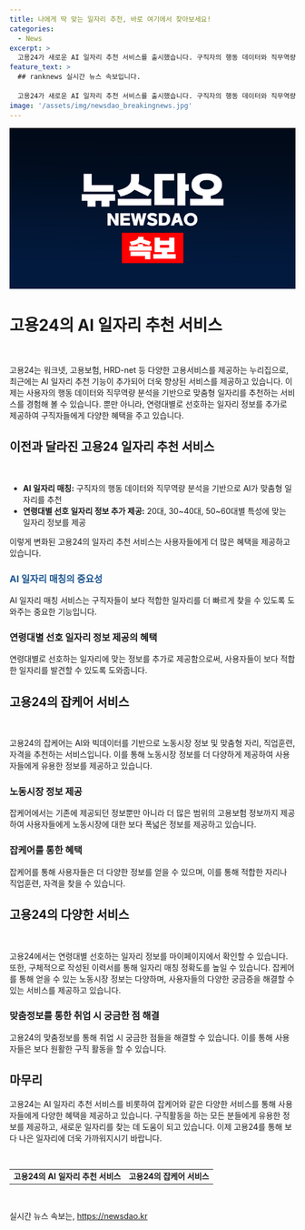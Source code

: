 ```yaml
---
title: 나에게 딱 맞는 일자리 추천, 바로 여기에서 찾아보세요!
categories:
  - News
excerpt: >
  고용24가 새로운 AI 일자리 추천 서비스를 출시했습니다. 구직자의 행동 데이터와 직무역량을 분석하여 맞춤형 일자리를 추천하며, 연령대별 선호 정보를 추가로 제공합니다. 또한, 노동시장 정보를 빅데이터 기반으로 확대하여 맞춤형 자리, 직업훈련, 자격증을 추천하는 잡케어 서비스도 제공합니다. 이를 통해 구직자들은 더욱 쉽고 효율적으로 일자리를 찾을 수 있게 되었습니다. 지금 바로 고용24를 확인하여 새로운 일자리를 찾아보세요! (단어 수: 99)
feature_text: >
  ## ranknews 실시간 뉴스 속보입니다.

  고용24가 새로운 AI 일자리 추천 서비스를 출시했습니다. 구직자의 행동 데이터와 직무역량을 분석하여 맞춤형 일자리를 추천하며, 연령대별 선호 정보를 추가로 제공합니다. 또한, 노동시장 정보를 빅데이터 기반으로 확대하여 맞춤형 자리, 직업훈련, 자격증을 추천하는 잡케어 서비스도 제공합니다. 이를 통해 구직자들은 더욱 쉽고 효율적으로 일자리를 찾을 수 있게 되었습니다. 지금 바로 고용24를 확인하여 새로운 일자리를 찾아보세요! (단어 수: 99)
image: '/assets/img/newsdao_breakingnews.jpg'
---
```


<p><img src="/assets/img/newsdao_breakingnews.jpg" alt="ranknews 속보" /></p>

<h1>고용24의 AI 일자리 추천 서비스</h1>

<p data-ke-size="size16">&nbsp;</p>

<p>고용24는 워크넷, 고용보험, HRD-net 등 다양한 고용서비스를 제공하는 누리집으로, 최근에는 AI 일자리 추천 기능이 추가되어 더욱 향상된 서비스를 제공하고 있습니다. 이제는 사용자의 행동 데이터와 직무역량 분석을 기반으로 맞춤형 일자리를 추천하는 서비스를 경험해 볼 수 있습니다. 뿐만 아니라, 연령대별로 선호하는 일자리 정보를 추가로 제공하여 구직자들에게 다양한 혜택을 주고 있습니다.</p></p>

<h2 data-ke-size="size26">이전과 달라진 고용24 일자리 추천 서비스</h2>

<p data-ke-size="size16">&nbsp;</p>

<ul>
 <li><b>AI 일자리 매칭:</b> 구직자의 행동 데이터와 직무역량 분석을 기반으로 AI가 맞춤형 일자리를 추천</li>
 <li><b>연령대별 선호 일자리 정보 추가 제공:</b> 20대, 30~40대, 50~60대별 특성에 맞는 일자리 정보를 제공</li>
</ul>

<p data-ke-size="size16">이렇게 변화된 고용24의 일자리 추천 서비스는 사용자들에게 더 많은 혜택을 제공하고 있습니다.</p>

<h3 data-ke-size="size24"><span style="color: #1a5490;">AI 일자리 매칭의 중요성</span></h3>

<p data-ke-size="size16">AI 일자리 매칭 서비스는 구직자들이 보다 적합한 일자리를 더 빠르게 찾을 수 있도록 도와주는 중요한 기능입니다. </p>

<h3 data-ke-size="size24">연령대별 선호 일자리 정보 제공의 혜택</h3>

<p data-ke-size="size16">연령대별로 선호하는 일자리에 맞는 정보를 추가로 제공함으로써, 사용자들이 보다 적합한 일자리를 발견할 수 있도록 도와줍니다.</p>

<h2 data-ke-size="size26">고용24의 잡케어 서비스</h2>

<p data-ke-size="size16">&nbsp;</p>

<p>고용24의 잡케어는 AI와 빅데이터를 기반으로 노동시장 정보 및 맞춤형 자리, 직업훈련, 자격을 추천하는 서비스입니다. 이를 통해 노동시장 정보를 더 다양하게 제공하여 사용자들에게 유용한 정보를 제공하고 있습니다.</p></p>

<h3 data-ke-size="size24">노동시장 정보 제공</h3>

<p data-ke-size="size16">잡케어에서는 기존에 제공되던 정보뿐만 아니라 더 많은 범위의 고용보험 정보까지 제공하여 사용자들에게 노동시장에 대한 보다 폭넓은 정보를 제공하고 있습니다.</p>

<h3 data-ke-size="size24">잡케어를 통한 혜택</h3>

<p data-ke-size="size16">잡케어를 통해 사용자들은 더 다양한 정보를 얻을 수 있으며, 이를 통해 적합한 자리나 직업훈련, 자격을 찾을 수 있습니다.</p>

<h2 data-ke-size="size26">고용24의 다양한 서비스</h2>

<p data-ke-size="size16">&nbsp;</p>

<p data-ke-size="size16">고용24에서는 연령대별 선호하는 일자리 정보를 마이페이지에서 확인할 수 있습니다. 또한, 구체적으로 작성된 이력서를 통해 일자리 매칭 정확도를 높일 수 있습니다. 잡케어를 통해 얻을 수 있는 노동시장 정보는 다양하며, 사용자들의 다양한 궁금증을 해결할 수 있는 서비스를 제공하고 있습니다.</p>

<h3 data-ke-size="size24">맞춤정보를 통한 취업 시 궁금한 점 해결</h3>

<p data-ke-size="size16">고용24의 맞춤정보를 통해 취업 시 궁금한 점들을 해결할 수 있습니다. 이를 통해 사용자들은 보다 원활한 구직 활동을 할 수 있습니다.</p>

<h2 data-ke-size="size26">마무리</h2>

<p data-ke-size="size16">고용24는 AI 일자리 추천 서비스를 비롯하여 잡케어와 같은 다양한 서비스를 통해 사용자들에게 다양한 혜택을 제공하고 있습니다. 구직활동을 하는 모든 분들에게 유용한 정보를 제공하고, 새로운 일자리를 찾는 데 도움이 되고 있습니다. 이제 고용24를 통해 보다 나은 일자리에 더욱 가까워지시기 바랍니다.</p>

<p data-ke-size="size16">&nbsp;</p>

<table>
 <tbody>
  <tr>
   <td style="text-align: center; height: 17px;"><b>고용24의 AI 일자리 추천 서비스</b></td>
   <td style="text-align: center; height: 17px;"><b>고용24의 잡케어 서비스</b></td>
  </tr>
 </tbody>
</table>

<p data-ke-size="size16">&nbsp;</p>
실시간 뉴스 속보는, <a href="https://newsdao.kr" rel="dofollow">https://newsdao.kr</a>


